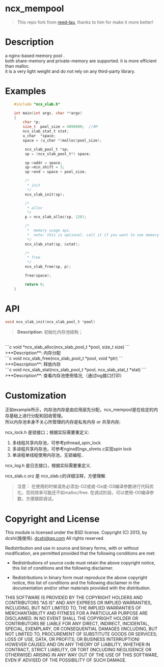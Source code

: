ncx_mempool
======================
>This repo fork from  [reed-lau](https://github.com/reed-lau/ncx_mempool), thanks to him for make it more better!

Description
===========

a nginx-based memory pool . <br/>
both share-memory and private-memory are supported. it is more efficient than malloc.<br/>
it is a very light weight and do not rely on any third-party library.

Examples
========

```c
    #include "ncx_slab.h"

    int main(int argc, char **argv)
    {
        char *p;
        size_t  pool_size = 4096000;  //4M
        ncx_slab_stat_t stat;
        u_char  *space;
        space = (u_char *)malloc(pool_size);

         ncx_slab_pool_t *sp;
         sp = (ncx_slab_pool_t*) space;

         sp->addr = space;
         sp->min_shift = 3;
         sp->end = space + pool_size;

         /*
          * init
          */
         ncx_slab_init(sp);

         /*
          * alloc
          */
         p = ncx_slab_alloc(sp, 128);

         /*
          *  memory usage api.
		  *  note: this is optional. call it if you want to see memory usage status.
          */
         ncx_slab_stat(sp, &stat);

         /*
          * free
          */
         ncx_slab_free(sp, p);

         free(space);

         return 0;
    }
 ```

API
===
```c
void ncx_slab_init(ncx_slab_pool_t *pool)
```
>**Description**: 初始化内存池结构；

<br/>
```c
void *ncx_slab_alloc(ncx_slab_pool_t *pool, size_t size)
```
>**Description**: 内存分配

<br/>
```c
void ncx_slab_free(ncx_slab_pool_t *pool, void *ptr)
```
>**Description**: 释放内存

<br/>
```c
void ncx_slab_stat(ncx_slab_pool_t *pool, ncx_slab_stat_t *stat)
```
>**Description**: 查看内存池使用情况,（通过log接口打印）

Customization
=============
正如example所示，内存池内存是由应用层先分配，ncx_mempool是在给定的内存基础上进行分配和回收管理。 <br/>
所以内存池本身不关心所管理的内存是私有内存 or 共享内存;

ncx_lock.h 是锁接口；根据实际需要重定义: <br/>
 1. 多线程共享内存池，可参考pthread_spin_lock <br/>
 2. 多进程共享内存池，可参考nginx的ngx_shmtx.c实现spin lock <br/>
 3. 单进程单线程使用内存池，无锁编程..

ncx_log.h 是日志接口，根据实际需要重定义.

ncx_slab.c.orz 是 ncx_slab.c的详细注释，方便理解.
>注意： 在使用的时候请务必添加-O2或或-Os或-O3编译参数进行代码优化，否则效率可能还不如malloc/free.
            在调试阶段，可以使用-O0编译参数，方便跟踪调试。


Copyright and License
=====================
This module is licensed under the BSD license.
Copyright (C) 2013, by dcshi(施俊伟). <dcshi@qq.com>
All rights reserved.

Redistribution and use in source and binary forms, with or without modification, are permitted provided that the following conditions are met:

  * Redistributions of source code must retain the above copyright notice, this list of conditions and the following disclaimer.

  * Redistributions in binary form must reproduce the above copyright notice, this list of conditions and 
      the following disclaimer in the documentation and/or other materials provided with the distribution.

THIS SOFTWARE IS PROVIDED BY THE COPYRIGHT HOLDERS AND CONTRIBUTORS "AS IS" AND ANY EXPRESS OR IMPLIED WARRANTIES, 
INCLUDING, BUT NOT LIMITED TO, THE IMPLIED WARRANTIES OF MERCHANTABILITY AND FITNESS FOR A PARTICULAR PURPOSE ARE DISCLAIMED. 
IN NO EVENT SHALL THE COPYRIGHT HOLDER OR CONTRIBUTORS BE LIABLE FOR ANY DIRECT, INDIRECT, INCIDENTAL, SPECIAL, EXEMPLARY, 
OR CONSEQUENTIAL DAMAGES (INCLUDING, BUT NOT LIMITED TO, PROCUREMENT OF SUBSTITUTE GOODS OR SERVICES; LOSS OF USE, DATA, OR PROFITS; 
OR BUSINESS INTERRUPTION) HOWEVER CAUSED AND ON ANY THEORY OF LIABILITY, WHETHER IN CONTRACT, STRICT LIABILITY, 
OR TORT (INCLUDING NEGLIGENCE OR OTHERWISE) ARISING IN ANY WAY OUT OF THE USE OF THIS SOFTWARE, EVEN IF ADVISED OF THE POSSIBILITY OF SUCH DAMAGE.
